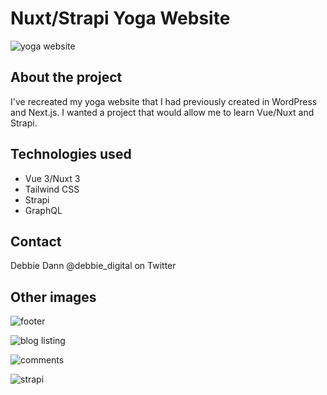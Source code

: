 # Nuxt/Strapi Yoga Website

![yoga website](https://github.com/hellodeborahuk/nuxt-yoga-strapi/assets/29425781/b9634506-0772-4431-9e76-fa492fc8ac4b)

## About the project

I've recreated my yoga website that I had previously created in WordPress and Next.js. I wanted a project that would allow me to learn Vue/Nuxt and Strapi.

## Technologies used

* Vue 3/Nuxt 3
* Tailwind CSS
* Strapi
* GraphQL

## Contact

Debbie Dann @debbie_digital on Twitter

## Other images

![footer](https://github.com/hellodeborahuk/nuxt-yoga-strapi/assets/29425781/83d5aa97-3aa2-42c4-aaa4-a49bc4fa15e0)

![blog listing](https://github.com/hellodeborahuk/nuxt-yoga-strapi/assets/29425781/92387b9e-a228-4a9c-a6ac-2b69cf591388)

![comments](https://github.com/hellodeborahuk/nuxt-yoga-strapi/assets/29425781/cd0113b0-3a31-433c-b33e-a343299b50f5)

![strapi](https://github.com/hellodeborahuk/nuxt-yoga-strapi/assets/29425781/799c8d11-c1fc-464b-ac0e-b1e48972c33f)
